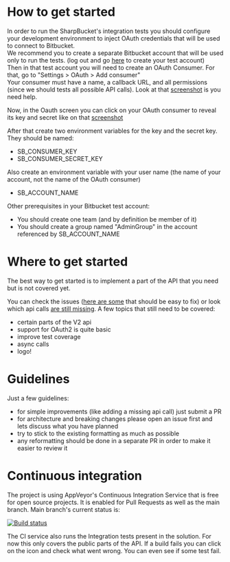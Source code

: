 # How to get started

In order to run the SharpBucket's integration tests you should configure your development environment to inject OAuth credentials that will be used to connect to Bitbucket.  
We recommend you to create a separate Bitbucket account that will be used only to run the tests. (log out and go [here](https://bitbucket.org/account/signup/) to create your test account)  
Then in that test account you will need to create an OAuth Consumer. For that, go to "Settings > OAuth > Add consumer"  
Your consumer must have a name, a callback URL, and all permissions (since we should tests all possible API calls). Look at that [screenshot](./Assets/OauthConsumerConfig.png) is you need help.

Now, in the Oauth screen you can click on your OAuth consumer to reveal its key and secret like on that [screenshot](./Assets/OauthConsumerKeyAndSecret.png)

After that create two environment variables for the key and the secret key. They should be named:
- SB_CONSUMER_KEY
- SB_CONSUMER_SECRET_KEY

Also create an environment variable with your user name (the name of your account, not the name of the OAuth consumer)
- SB_ACCOUNT_NAME

Other prerequisites in your Bitbucket test account:
- You should create one team (and by definition be member of it)
- You should create a group named "AdminGroup" in the account referenced by SB_ACCOUNT_NAME

# Where to get started

The best way to get started is to implement a part of the API that you need but is not covered yet. 

You can check the issues ([here are some](https://github.com/MitjaBezensek/SharpBucket/labels/easy-fix) that should be easy to fix) or look which api calls [are still missing](https://github.com/MitjaBezensek/SharpBucket/blob/master/Coverage.md). A few topics that still need to be covered:
- certain parts of the V2 api
- support for OAuth2 is quite basic
- improve test coverage
- async calls
- logo!

# Guidelines

Just a few guidelines:
- for simple improvements (like adding a missing api call) just submit a PR 
- for architecture and breaking changes please open an issue first and lets discuss what you have planned
- try to stick to the existing formatting as much as possible
- any reformatting should be done in a separate PR in order to make it easier to review it

# Continuous integration

The project is using AppVeyor's Continuous Integration Service that is free for open source projects. It is enabled for Pull Requests as well as the main branch. Main branch's current status is:

[![Build status](https://ci.appveyor.com/api/projects/status/jtlni3j2fq3j6pxy/branch/master)](https://ci.appveyor.com/project/MitjaBezenek/sharpbucket/branch/master)

The CI service also runs the Integration tests present in the solution. For now this only covers the public parts of the API. If a build fails you can click on the icon and check what went wrong. You can even see if some test fail.

